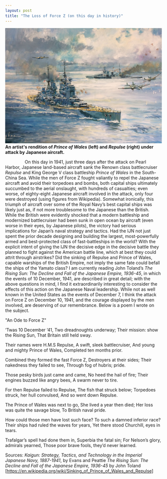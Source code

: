 ```yaml
---
layout: post
title: "The Loss of Force Z (on this day in history)"
---
```


![](/Images/Painting1.jpg)
**An artist's rendition of _Prince of Wales_ (left) and _Repulse_ (right) under attack by Japanese aircraft.**

&nbsp;&nbsp;&nbsp;&nbsp;&nbsp;&nbsp;&nbsp;&nbsp;&nbsp;&nbsp;&nbsp;&nbsp;&nbsp;&nbsp;&nbsp;&nbsp;On this day in 1941, just three days after the attack on Pearl Harbor, Japanese land-based aircraft sank the Renown class battlecruiser *Repulse* and King George V class battleship *Prince of Wales* in the South-China Sea. While the men of Force Z fought valiantly to repel the Japanese aircraft and avoid their torpedoes and bombs, both capital ships ultimately succumbed to the aerial onslaught, with hundreds of casualties; even worse, of eighty-eight Japanese aircraft involved in the attack, only four were destroyed (using figures from Wikipedia). Somewhat ironically, this triumph of aircraft over some of the Royal Navy’s best capital ships was likely just as, if not more troublesome to the Japanese than the British. While the British were evidently shocked that a modern battleship and modernized battlecruiser had been sunk in open ocean by aircraft (even worse in their eyes, by Japanese pilots), the victory had serious implications for Japan’s naval strategy and tactics. Had the IJN not just spent the prior decade designing and building the largest, most-powerfully armed and best-protected class of fast-battleships in the world? With the explicit intent of giving the IJN the decisive edge in the decisive battle they planned to fight against the American battle line, which at best they could attrit through airstrikes? Did the sinking of Repulse and Prince of Wales, capable warships of the British Empire, not imply the same fate could befall the ships of the Yamato class? I am currently reading John Toland’s *The Rising Sun: The Decline and Fall of the Japanese Empire, 1936-45*, in which the events of 10 December, 1941, are described in great detail; with the above questions in mind, I find it extraordinarily interesting to consider the effects of this action on the Japanese Naval leadership. While not as well known in the United States as the events of December 7, I think the attack on Force Z on December 10, 1941, and the courage displayed by the men involved, are deserving of our remembrance. Below is a poem I wrote on the subject.


"An Ode to Force Z"





‘Twas 10 December ‘41,
Two dreadnoughts underway;
Their mission: show the Rising Sun, 
That Britain still held sway.


Their names were H.M.S Repulse,
A swift, sleek battlecruiser,
And young and mighty Prince of Wales, 
Completed ten months prior.


Combined they formed the fast Force Z, 
Destroyers at their sides;
Their nakedness they failed to see, 
Through fog of hubris; pride.


Those pesky birds just came and came, 
No heed the hail of fire;
Their engines buzzed like angry bees, 
A swarm never to tire.


For then Repulse failed to Repulse, 
The fish that struck below;
Torpedoes struck, her hull convulsed, 
And so went down Repulse.


The Prince of Wales was next to go, 
She lived a year then died;
Her loss was quite the savage blow, 
To British naval pride.


How could those men have lost such face? 
To such a damned inferior race?
Their ships had ruled the waves for years, 
Yet there stood Churchill, eyes in tears.


Trafalgar’s spell had done them in, 
Superbia the fatal sin;
For Nelson’s glory, admirals yearned, 
Those poor brave fools, they’d never learned.







Sources: 
*Kaigun: Strategy, Tactics, and Technology in the Imperial Japanese Navy, 1887-1941*, by Evans and Peattie
*The Rising Sun: The Decline and Fall of the Japanese Empire, 1936-45* by John Toland
[https://en.wikipedia.org/wiki/Sinking_of_Prince_of_Wales_and_Repulse]